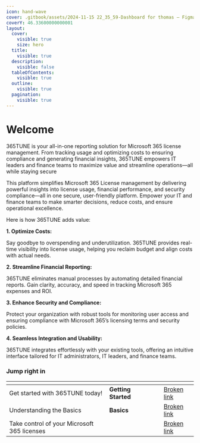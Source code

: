 ```yaml
---
icon: hand-wave
cover: .gitbook/assets/2024-11-15 22_35_59-Dashboard for thomas – Figma.png
coverY: 46.33600000000001
layout:
  cover:
    visible: true
    size: hero
  title:
    visible: true
  description:
    visible: false
  tableOfContents:
    visible: true
  outline:
    visible: true
  pagination:
    visible: true
---
```


# Welcome

365TUNE is your all-in-one reporting solution for Microsoft 365 license management. From tracking usage and optimizing costs to ensuring compliance and generating financial insights, 365TUNE empowers IT leaders and finance teams to maximize value and streamline operations—all while staying secure

This platform simplifies Microsoft 365 License management by delivering powerful insights into license usage, financial performance, and security compliance—all in one secure, user-friendly platform. Empower your IT and finance teams to make smarter decisions, reduce costs, and ensure operational excellence.

Here is how 365TUNE adds value:

**1. Optimize Costs:**

Say goodbye to overspending and underutilization. 365TUNE provides real-time visibility into license usage, helping you reclaim budget and align costs with actual needs.

**2. Streamline Financial Reporting:**

365TUNE eliminates manual processes by automating detailed financial reports. Gain clarity, accuracy, and speed in tracking Microsoft 365 expenses and ROI.

**3. Enhance Security and Compliance:**

Protect your organization with robust tools for monitoring user access and ensuring compliance with Microsoft 365’s licensing terms and security policies.

**4. Seamless Integration and Usability:**

365TUNE integrates effortlessly with your existing tools, offering an intuitive interface tailored for IT administrators, IT leaders, and finance teams.

### Jump right in

<table data-view="cards"><thead><tr><th></th><th data-hidden></th><th data-hidden data-card-cover data-type="files"></th><th data-hidden></th><th data-hidden data-card-target data-type="content-ref"></th></tr></thead><tbody><tr><td>Get started with 365TUNE today!    </td><td><strong>Getting Started</strong></td><td></td><td></td><td><a href="broken-reference">Broken link</a></td></tr><tr><td>Understanding  the Basics                                          </td><td><strong>Basics</strong></td><td></td><td></td><td><a href="broken-reference">Broken link</a></td></tr><tr><td>Take control of your Microsoft 365 licenses</td><td> </td><td></td><td></td><td><a href="broken-reference">Broken link</a></td></tr></tbody></table>
